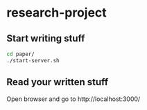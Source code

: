 # research-project

## Start writing stuff
```sh
cd paper/
./start-server.sh
```
## Read your written stuff
Open browser and go to http://localhost:3000/
